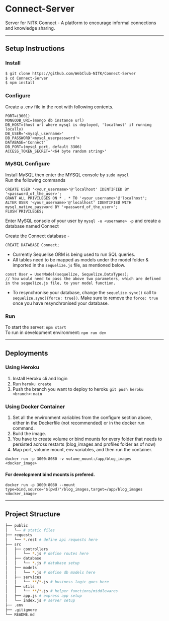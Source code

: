 # Connect-Server
Server for NITK Connect - A platform to encourage informal connections and knowledge sharing.

---

## Setup Instructions
### Install
```bash
$ git clone https://github.com/WebClub-NITK/Connect-Server
$ cd Connect-Server
$ npm install
```
### Configure
Create a .env file in the root with following contents.
```
PORT=(3001)
MONGODB_URI=(mongo db instance url)
DB_HOST=(host url where mysql is deployed, 'localhost' if running locally)
DB_USER='<mysql_username>'
DB_PASSWORD'<mysql_userpassword'>
DATABASE='Connect'
DB_PORT=(mysql port, default 3306)
ACCESS_TOKEN_SECRET='<64 byte random string>'
```
### MySQL Configure
Install MySQL then enter the MYSQL console by  ```sudo mysql``` <br/>
Run the following commands

```
CREATE USER '<your_username>'@'localhost' IDENTIFIED BY '<password_of_the_user>';
GRANT ALL PRIVILEGES ON * . * TO '<your_username>'@'localhost';
ALTER USER '<your_username>'@'localhost' IDENTIFIED WITH mysql_native_password BY '<password_of_the_user>';
FLUSH PRIVILEGES;
```
Enter MySQL console of your user by ```mysql -u <username> -p``` and create a database named Connect

Create the Connect database - 
```
CREATE DATABASE Connect;
```
* Currently Sequelise ORM is being used to run SQL queries.
* All tables need to be mapped as models under the model folder & imported in the `sequelize.js` file, as mentioned below.
```
const User = UserModel(sequelize, Sequelize.DataTypes);
// You would need to pass the above two parameters, which are defined in the sequelize.js file, to your model function.
```
* To resynchronise your database, change the `sequelize.sync()` call to `sequelize.sync({force: true})`. Make sure to remove the `force: true` once you have resynchronised your database.
### Run
To start the server: `npm start`  
To run in development environment: `npm run dev`

---

## Deployments

### Using Heroku

1. Install Heroku cli and login
2. Run `heroku create`
3. Push the branch you want to deploy to heroku `git push heroku <branch>:main`

### Using Docker Container

1. Set all the environment variables from the configure section above, either in the Dockerfile (not recommended) or in the docker run command.
2. Build the image.
3. You have to create volume or bind mounts for every folder that needs to persisted across restarts (blog_images and profiles folder as of now)
4. Map port, volume mount, env variables, and then run the container.
```
docker run -p 3000:8080 -v volume_mount:/app/blog_images <docker_image>
```
#### For development bind mounts is prefered.
```
docker run -p 3000:8080 --mount type=bind,source="$(pwd)"/blog_images,target=/app/blog_images <docker_image>
```

---

## Project Structure

```bash
├── public
│   └── # static files 
├── requests
│   └── *.rest # define api requests here
├── src
│   ├── controllers
│   │   └── *.js # define routes here
│   ├── database
│   │   └── *.js # database setup
│   ├── models
│   │   └── *.js # define db models here
│   ├── services
│   │   └── **/*.js # business logic goes here
│   ├── utils
│   │   └── **/*.js # helper functions/middlewares
│   ├── app.js # express app setup
│   └── index.js # server setup
├── .env
├── .gitignore
└── README.md
```
